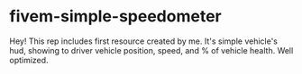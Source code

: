 # fivem-simple-speedometer
Hey!
This rep includes first resource created by me. It's simple vehicle's hud, showing to driver vehicle position, speed, and % of vehicle health. Well optimized.
